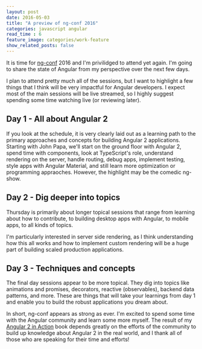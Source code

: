 ```yaml
---
layout: post
date: 2016-05-03
title: "A preview of ng-conf 2016"
categories: javascript angular
read_time : 6
feature_image: categories/work-feature
show_related_posts: false
---
```


It is time for [ng-conf](http://ng-conf.org) 2016 and I'm privilidged to attend yet again. I'm going to share the state of Angular from my perspective over the next few days. 

I plan to attend pretty much all of the sessions, but I want to highlight a few things that I think will be very impactful for Angular developers. I expect most of the main sessions will be live streamed, so I highly suggest spending some time watching live (or reviewing later).

## Day 1 - All about Angular 2

If you look at the schedule, it is very clearly laid out as a learning path to the primary approaches and concepts for building Angular 2 applications. Starting with John Papa, we'll start on the ground floor with Angular 2, spend time with components, look at TypeScript's role, understand rendering on the server, handle routing, debug apps, implement testing, style apps with Angular Material, and still learn more optimization or programming appraoches. However, the highlight may be the comedic ng-show.

## Day 2 - Dig deeper into topics

Thursday is primarily about longer topical sessions that range from learning about how to contribute, to building desktop apps with Angular, to mobile apps, to all kinds of topics.

I'm particularly interested in server side rendering, as I think understanding how this all works and how to implement custom rendering will be a huge part of building scaled production applications.

## Day 3 - Techniques and concepts

The final day sessions appear to be more topical. They dig into topics like animations and promises, decorators, reactive (observables), backend data patterns, and more. These are things that will take your learnings from day 1 and enable you to build the robust applications you dream about.

In short, ng-conf appears as strong as ever. I'm excited to spend some time with the Angular community and learn some more myself. The result of my [Angular 2 in Action](https://manning.com/books/angular-2-in-action?a_aid=ionicinaction) book depends greatly on the efforts of the community to build up knowledge about Angular 2 in the real world, and I thank all of those who are speaking for their time and efforts!  